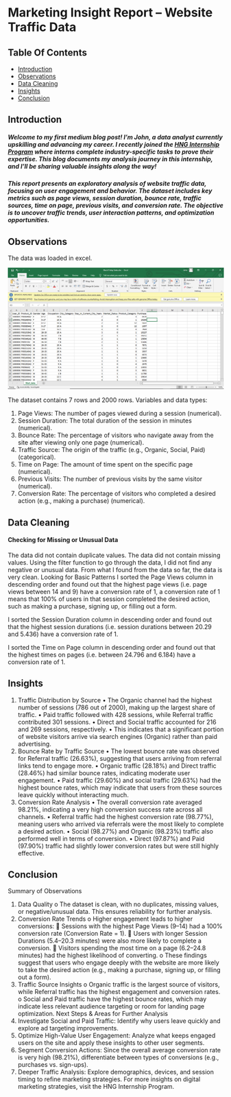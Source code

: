 # Marketing Insight Report – Website Traffic Data

## Table Of Contents
- [Introduction](#Introduction)
- [Observations](#Observations)
- [Data Cleaning](#Data-Cleaning)
- [Insights](#Insights)
- [Conclusion](#Conclusion)

## Introduction
##### Welcome to my first medium blog post! I’m John, a data analyst currently upskilling and advancing my career. I recently joined the [HNG Internship Program](https://hng.tech/internship) where interns complete industry-specific tasks to prove their expertise. This blog documents my analysis journey in this internship, and I’ll be sharing valuable insights along the way!

##### This report presents an exploratory analysis of website traffic data, focusing on user engagement and behavior. The dataset includes key metrics such as page views, session duration, bounce rate, traffic sources, time on page, previous visits, and conversion rate. The objective is to uncover traffic trends, user interaction patterns, and optimization opportunities.

## Observations
The data was loaded in excel.

![Explore](https://github.com/AreJohn/Analyzing-Customer-Purchase-Behavior-on-Black-Friday/blob/main/assets/images/explore.PNG)

 The dataset contains 7 rows and 2000 rows.
Variables and data types:
1.	Page Views: The number of pages viewed during a session (numerical).
2.	Session Duration: The total duration of the session in minutes (numerical).
3.	Bounce Rate: The percentage of visitors who navigate away from the site after viewing only one page (numerical).
4.	Traffic Source: The origin of the traffic (e.g., Organic, Social, Paid) (categorical).
5.	Time on Page: The amount of time spent on the specific page (numerical).
6.	Previous Visits: The number of previous visits by the same visitor (numerical).
7.	Conversion Rate: The percentage of visitors who completed a desired action (e.g., making a purchase) (numerical).

## Data Cleaning
#### Checking for Missing or Unusual Data
 The data did not contain duplicate values.
 The data did not contain missing values.
Using the filter function to go through the data, I did not find any negative or unusual data. From what I found from the data so far, the data is very clean.
Looking for Basic Patterns
I sorted the Page Views column in descending order and found out that the highest page views (i.e. page views between 14 and 9) have a conversion rate of 1, a conversion rate of 1 means that 100% of users in that session completed the desired action, such as making a purchase, signing up, or filling out a form.
 
I sorted the Session Duration column in descending order and found out that the highest session durations (i.e. session durations between 20.29 and 5.436) have a conversion rate of 1.
 
I sorted the Time on Page column in descending order and found out that the highest times on pages (i.e. between 24.796 and 6.184) have a conversion rate of 1.
 
## Insights
1. Traffic Distribution by Source
•	The Organic channel had the highest number of sessions (786 out of 2000), making up the largest share of traffic.
•	Paid traffic followed with 428 sessions, while Referral traffic contributed 301 sessions.
•	Direct and Social traffic accounted for 216 and 269 sessions, respectively.
•	This indicates that a significant portion of website visitors arrive via search engines (Organic) rather than paid advertising.
2. Bounce Rate by Traffic Source
•	The lowest bounce rate was observed for Referral traffic (26.63%), suggesting that users arriving from referral links tend to engage more.
•	Organic traffic (28.18%) and Direct traffic (28.46%) had similar bounce rates, indicating moderate user engagement.
•	Paid traffic (29.60%) and social traffic (29.63%) had the highest bounce rates, which may indicate that users from these sources leave quickly without interacting much.
3. Conversion Rate Analysis
•	The overall conversion rate averaged 98.21%, indicating a very high conversion success rate across all channels.
•	Referral traffic had the highest conversion rate (98.77%), meaning users who arrived via referrals were the most likely to complete a desired action.
•	Social (98.27%) and Organic (98.23%) traffic also performed well in terms of conversion.
•	Direct (97.87%) and Paid (97.90%) traffic had slightly lower conversion rates but were still highly effective.

## Conclusion
Summary of Observations
1.	Data Quality
o	The dataset is clean, with no duplicates, missing values, or negative/unusual data. This ensures reliability for further analysis.
2.	Conversion Rate Trends
o	Higher engagement leads to higher conversions:
	Sessions with the highest Page Views (9–14) had a 100% conversion rate (Conversion Rate = 1).
	Users with longer Session Durations (5.4–20.3 minutes) were also more likely to complete a conversion.
	Visitors spending the most time on a page (6.2–24.8 minutes) had the highest likelihood of converting.
o	These findings suggest that users who engage deeply with the website are more likely to take the desired action (e.g., making a purchase, signing up, or filling out a form).
3.	Traffic Source Insights
o	Organic traffic is the largest source of visitors, while Referral traffic has the highest engagement and conversion rates.
o	Social and Paid traffic have the highest bounce rates, which may indicate less relevant audience targeting or room for landing page optimization.
Next Steps & Areas for Further Analysis
1.	Investigate Social and Paid Traffic: Identify why users leave quickly and explore ad targeting improvements.
2.	Optimize High-Value User Engagement: Analyze what keeps engaged users on the site and apply these insights to other user segments.
3.	Segment Conversion Actions: Since the overall average conversion rate is very high (98.21%), differentiate between types of conversions (e.g., purchases vs. sign-ups).
4.	Deeper Traffic Analysis: Explore demographics, devices, and session timing to refine marketing strategies.
For more insights on digital marketing strategies, visit the HNG Internship Program.
